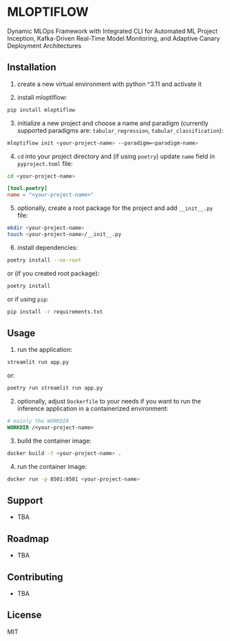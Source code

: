 # MLOPTIFLOW

Dynamic MLOps Framework with Integrated CLI for Automated ML Project Inception, Kafka-Driven Real-Time Model Monitoring, and Adaptive Canary Deployment Architectures


## Installation

1. create a new virtual environment with python ^3.11 and activate it

2. install mloptiflow:

```bash
pip install mloptiflow
```

3. initialize a new project and choose a name and paradigm (currently supported paradigms are: `tabular_regression`, `tabular_classification`):

```bash
mloptiflow init <your-project-name> --paradigm=<paradigm-name>
```

4. `cd` into your project directory and (if using `poetry`) update `name` field in `pyproject.toml` file:

```bash
cd <your-project-name>
```

```toml
[tool.poetry]
name = "<your-project-name>"
```

5. optionally, create a root package for the project and add `__init__.py` file:

```bash
mkdir <your-project-name>
touch <your-project-name>/__init__.py
```

6. install dependencies:

```bash
poetry install --no-root
```

or (if you created root package):

```bash
poetry install
```

or if using `pip`:

```bash
pip install -r requirements.txt
```

## Usage
1. run the application:

```bash
streamlit run app.py
```

or:

```bash
poetry run streamlit run app.py
```

2. optionally, adjust `Dockerfile` to your needs if you want to run the inference application in a containerized environment:

```dockerfile
# mainly the WORKDIR
WORKDIR /<your-project-name>
```

3. build the container image:

```bash
docker build -t <your-project-name> .
```

4. run the container image:

```bash
docker run -p 8501:8501 <your-project-name>
```

## Support
- TBA

## Roadmap
- TBA

## Contributing
- TBA


## License
MIT
